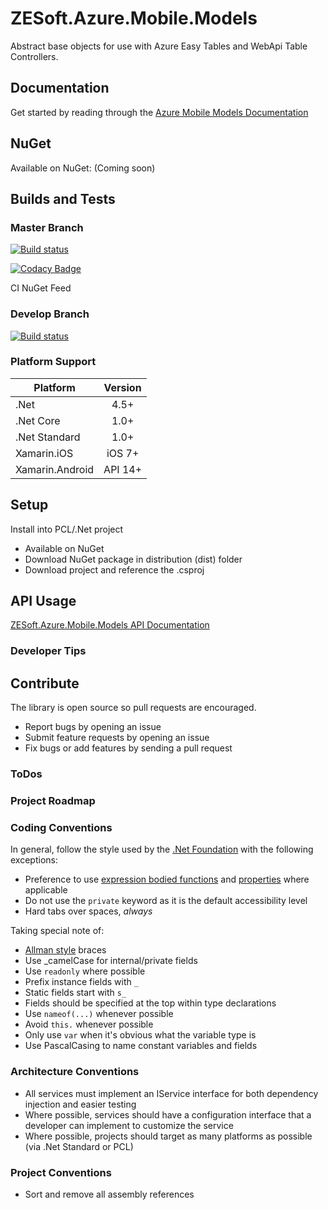 # ZESoft.Azure.Mobile.Models
Abstract base objects for use with Azure Easy Tables and WebApi Table Controllers.

## Documentation
Get started by reading through the [Azure Mobile Models Documentation](docs/README.md)

## NuGet
Available on NuGet: (Coming soon)

## Builds and Tests
### Master Branch
[![Build status](https://ci.appveyor.com/api/projects/status/q58rt0skqbrh6np5/branch/master?svg=true)](https://ci.appveyor.com/project/chriszumberge/zesoft-azure-mobile-models/branch/master)

[![Codacy Badge](https://api.codacy.com/project/badge/Grade/bbf47c28455944479fe5cda3e293c97c)](https://www.codacy.com/app/chriszumberge/ZESoft.Azure.Mobile.Models?utm_source=github.com&amp;utm_medium=referral&amp;utm_content=chriszumberge/ZESoft.Azure.Mobile.Models&amp;utm_campaign=Badge_Grade)

CI NuGet Feed

### Develop Branch
[![Build status](https://ci.appveyor.com/api/projects/status/q58rt0skqbrh6np5/branch/develop?svg=true)](https://ci.appveyor.com/project/chriszumberge/zesoft-azure-mobile-models/branch/develop)

### Platform Support
|Platform       | Version  |
|---------------|:--------:|
|.Net           |   4.5+   |
|.Net Core      |   1.0+   |
|.Net Standard  |   1.0+   |
|Xamarin.iOS    |  iOS 7+  |
|Xamarin.Android|  API 14+ |

## Setup
Install into PCL/.Net project
- Available on NuGet
- Download NuGet package in distribution (dist) folder
- Download project and reference the .csproj

## API Usage
[ZESoft.Azure.Mobile.Models API Documentation](docs/ApiDocumentation.md)

### Developer Tips

## Contribute
The library is open source so pull requests are encouraged.
- Report bugs by opening an issue
- Submit feature requests by opening an issue
- Fix bugs or add features by sending a pull request

### ToDos 

### Project Roadmap

### Coding Conventions
In general, follow the style used by the [.Net Foundation](https://github.com/dotnet/corefx/blob/master/Documentation/coding-guidelines/coding-style.md)
with the following exceptions:
- Preference to use [expression bodied functions](https://docs.microsoft.com/en-us/dotnet/csharp/programming-guide/statements-expressions-operators/expression-bodied-members#methods)
and [properties](https://docs.microsoft.com/en-us/dotnet/csharp/programming-guide/statements-expressions-operators/expression-bodied-members#property-get-statements)
where applicable
- Do not use the ```private``` keyword as it is the default accessibility level
- Hard tabs over spaces, *always*

Taking special note of:
- [Allman style](https://en.wikipedia.org/wiki/Indent_style#Allman_style) braces
- Use _camelCase for internal/private fields
- Use ```readonly``` where possible
- Prefix instance fields with ```_```
- Static fields start with ```s_```
- Fields should be specified at the top within type declarations
- Use ```nameof(...)``` whenever possible
- Avoid ```this.``` whenever possible
- Only use ```var``` when it's obvious what the variable type is
- Use PascalCasing to name constant variables and fields

### Architecture Conventions
- All services must implement an IService interface for both dependency injection and easier testing
- Where possible, services should have a configuration interface that a developer can implement to customize the service
- Where possible, projects should target as many platforms as possible (via .Net Standard or PCL)

### Project Conventions
- Sort and remove all assembly references